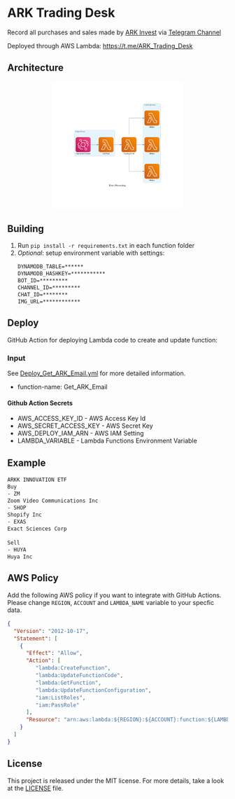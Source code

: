 # ARK Trading Desk
Record all purchases and sales made by [ARK Invest](https://ark-funds.com/subscribe) via [Telegram Channel](https://core.telegram.org/bots/api)

Deployed through AWS Lambda: https://t.me/ARK_Trading_Desk

## Architecture
<p align="center">
<a>
	<img src="Diagram/event_processing.png" width="300"/>
</a>

<p align="center">

## Building

1) Run `pip install -r requirements.txt` in each function folder
2) *Optional*: setup environment variable with settings:
   ```
   DYNAMODB_TABLE=******
   DYNAMODB_HASHKEY=***********
   BOT_ID=*********
   CHANNEL_ID=*********
   CHAT_ID=********
   IMG_URL=************
   ```

## Deploy

GitHub Action for deploying Lambda code to create and update function:

### Input 
See [Deploy_Get_ARK_Email.yml](/.github/workflows/Deploy_Get_ARK_Email.yml) for more detailed information.
* function-name: Get_ARK_Email

#### Github Action Secrets 
* AWS_ACCESS_KEY_ID - AWS Access Key Id
* AWS_SECRET_ACCESS_KEY - AWS Secret Key
* AWS_DEPLOY_IAM_ARN - AWS IAM Setting
* LAMBDA_VARIABLE - Lambda Functions Environment Variable

## Example
```
ARKK INNOVATION ETF
Buy
- ZM
Zoom Video Communications Inc
- SHOP
Shopify Inc
- EXAS
Exact Sciences Corp

Sell
- HUYA
Huya Inc
```

## AWS Policy

Add the following AWS policy if you want to integrate with GitHub Actions. Please change `REGION`, `ACCOUNT` and `LAMBDA_NAME` variable to your specfic data.

```json
{
  "Version": "2012-10-17",
  "Statement": [
    {
      "Effect": "Allow",
      "Action": [
         "lambda:CreateFunction",
         "lambda:UpdateFunctionCode",
         "lambda:GetFunction",
         "lambda:UpdateFunctionConfiguration",
         "iam:ListRoles",
         "iam:PassRole"
      ],
      "Resource": "arn:aws:lambda:${REGION}:${ACCOUNT}:function:${LAMBDA_NAME}"
    }
  ]
}
```

## License

This project is released under the MIT license.
For more details, take a look at the [LICENSE](LICENSE) file.
